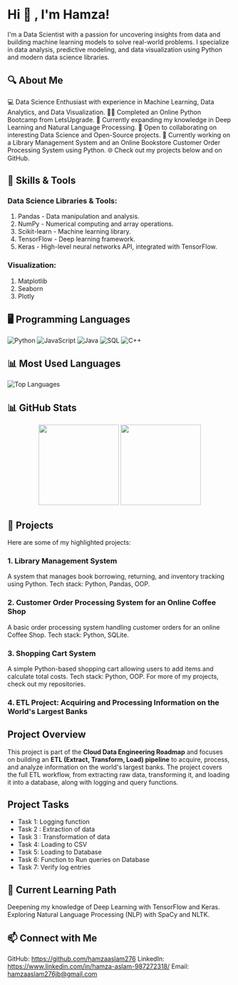 # Hi 👋 , I'm Hamza!

I'm a Data Scientist with a passion for uncovering insights from data and building machine learning models to solve real-world problems. I specialize in data analysis, predictive modeling, and data visualization using Python and modern data science libraries.

## 🔍 About Me
💻 Data Science Enthusiast with experience in Machine Learning, Data Analytics, and Data Visualization.
👨‍🎓 Completed an Online Python Bootcamp from LetsUpgrade.
🌱 Currently expanding my knowledge in Deep Learning and Natural Language Processing.
🤝 Open to collaborating on interesting Data Science and Open-Source projects.
🎯 Currently working on a Library Management System and an Online Bookstore Customer Order Processing System using Python.
🌐 Check out my projects below and on GitHub.

## 🚀 Skills & Tools
### Data Science Libraries & Tools:
1. Pandas - Data manipulation and analysis.
2. NumPy - Numerical computing and array operations.
3. Scikit-learn - Machine learning library.
4. TensorFlow - Deep learning framework.
5. Keras - High-level neural networks API, integrated with TensorFlow.

### Visualization:
1. Matplotlib
2. Seaborn
3. Plotly


## 🖥️ Programming Languages

<p align="left">
  <img src="https://img.shields.io/badge/Python-F7DF1E?style=for-the-badge&logo=python&logoColor=black" alt="Python" />
  <img src="https://img.shields.io/badge/Javascript-3776AB?style=for-the-badge&logo=javascript&logoColor=white" alt="JavaScript" />
  <img src="https://img.shields.io/badge/Java-007396?style=for-the-badge&logo=java&logoColor=white" alt="Java" />
  <img src="https://img.shields.io/badge/SQL-316192?style=for-the-badge&logo=postgresql&logoColor=white" alt="SQL" />
  <img src="https://img.shields.io/badge/C++-00599C?style=for-the-badge&logo=cplusplus&logoColor=white" alt="C++" />
</p>



## 📊 Most Used Languages

![Top Languages](https://github-readme-stats.vercel.app/api/top-langs/?username=hamzaaslam276&layout=compact)


## 📊 GitHub Stats
<p align="center"> <img height="180em" src="https://github-readme-stats.vercel.app/api?username=hamzaaslam276&show_icons=true&hide_border=true&&count_private=true&include_all_commits=true" /> <img height="180em" src="https://github-readme-stats.vercel.app/api/top-langs/? username=hamzaaslam276&exclude_repo=exclude_this_repo&hide=Jupyter%20Notebook&layout=compact" /> </p>

## 💼 Projects
Here are some of my highlighted projects:

### 1. Library Management System
A system that manages book borrowing, returning, and inventory tracking using Python.
Tech stack: Python, Pandas, OOP.
### 2. Customer Order Processing System for an Online Coffee Shop
A basic order processing system handling customer orders for an online Coffee Shop.
Tech stack: Python, SQLite.
### 3. Shopping Cart System
A simple Python-based shopping cart allowing users to add items and calculate total costs.
Tech stack: Python, OOP.
For more of my projects, check out my repositories.


### 4. ETL Project: Acquiring and Processing Information on the World's Largest Banks

## Project Overview

This project is part of the **Cloud Data Engineering Roadmap** and focuses on building an **ETL (Extract, Transform, Load) pipeline** to acquire, process, and analyze information on the world's largest banks. The project covers the full ETL workflow, from extracting raw data, transforming it, and loading it into a database, along with logging and query functions.

## Project Tasks

* Task 1: Logging function
* Task 2 : Extraction of data
* Task 3 : Transformation of data
* Task 4: Loading to CSV
* Task 5: Loading to Database
* Task 6: Function to Run queries on Database
* Task 7: Verify log entries




## 🌱 Current Learning Path
Deepening my knowledge of Deep Learning with TensorFlow and Keras.
Exploring Natural Language Processing (NLP) with SpaCy and NLTK. 

## 📫 Connect with Me
GitHub: https://github.com/hamzaaslam276
LinkedIn: https://www.linkedin.com/in/hamza-aslam-987272318/
Email: hamzaaslam276jb@gmail.com
